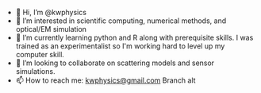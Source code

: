 - 👋 Hi, I’m @kwphysics
- 👀 I’m interested in scientific computing, numerical methods, and optical/EM simulation
- 🌱 I’m currently learning python and R along with prerequisite skills. I was trained as an experimentalist so I'm working hard to level up my computer skill.
- 💞️ I’m looking to collaborate on scattering models and sensor simulations.
- 📫 How to reach me: kwphysics@gmail.com
Branch alt

<!---
kwphysics/kwphysics is a ✨ special ✨ repository because its `README.md` (this file) appears on your GitHub profile.
You can click the Preview link to take a look at your changes.
--->
